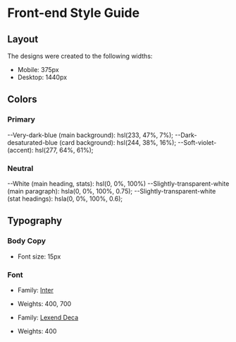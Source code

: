 # Front-end Style Guide

## Layout

The designs were created to the following widths:

- Mobile: 375px
- Desktop: 1440px

## Colors

### Primary

--Very-dark-blue (main background): hsl(233, 47%, 7%);
--Dark-desaturated-blue (card background): hsl(244, 38%, 16%);
--Soft-violet-(accent): hsl(277, 64%, 61%);

### Neutral

--White (main heading, stats): hsl(0, 0%, 100%)
--Slightly-transparent-white (main paragraph): hsla(0, 0%, 100%, 0.75);
--Slightly-transparent-white (stat headings): hsla(0, 0%, 100%, 0.6);

## Typography

### Body Copy

- Font size: 15px

### Font

- Family: [Inter](https://fonts.google.com/specimen/Inter)
- Weights: 400, 700

- Family: [Lexend Deca](https://fonts.google.com/specimen/Lexend+Deca)
- Weights: 400
